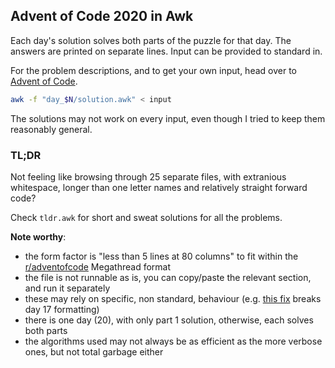 ## Advent of Code 2020 in Awk

Each day's solution solves both parts of the puzzle for that day. The answers
are printed on separate lines. Input can be provided to standard in.

For the problem descriptions, and to get your own input, head over to
[Advent of Code](https://adventofcode.com/2020).

```bash
awk -f "day_$N/solution.awk" < input
```

The solutions may not work on every input, even though I tried to keep them
reasonably general.


### TL;DR

Not feeling like browsing through 25 separate files, with extranious
whitespace, longer than one letter names and relatively straight forward code?

Check `tldr.awk` for short and sweat solutions for all the problems.

**Note worthy**:
- the form factor is "less than 5 lines at 80 columns" to fit within the
  [r/adventofcode](https://www.reddit.com/r/adventofcode/) Megathread format
- the file is not runnable as is, you can copy/paste the relevant section,
  and run it separately
- these may rely on specific, non standard, behaviour (e.g.
  [this fix](https://github.com/onetrueawk/awk/pull/75) breaks day 17 formatting)
- there is one day (20), with only part 1 solution, otherwise, each solves both
  parts
- the algorithms used may not always be as efficient as the more verbose ones,
  but not total garbage either
